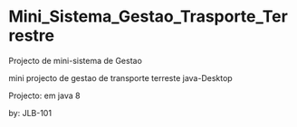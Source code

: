 # Mini_Sistema_Gestao_Trasporte_Terrestre
 Projecto de mini-sistema de Gestao

 mini projecto de gestao de transporte terreste java-Desktop

 Projecto: em java 8


 by: JLB-101




